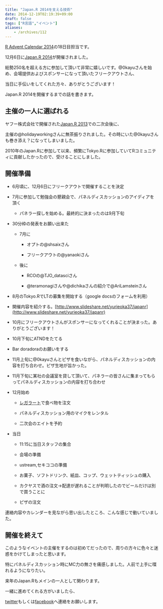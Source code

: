 ```yaml
---
title: "Japan.R 2014を支える技術"
date: 2014-12-19T02:19:39+09:00
draft: false
tags: ["R言語","イベント"]
aliases:
    - /archives/112
---
```


[R Advent Calendar 2014](https://atnd.org/events/58648)の18日目担当です。

12月6日に[Japan.R 2014](https://atnd.org/events/58624)が開催されました。
総勢250名を超える方に参加して頂いて非常に嬉しいです。@0kayuさんを始め、会場提供およびスポンサーになって頂いたフリークアウトさん、
当日に手伝いをしてくれた方々、ありがとうございます！


Japan.R 2014を開催するまでの話を書きます。

## 主催の一人に選ばれる
ヤフー株式会社で開催された[Japan.R 2013](https://atnd.org/events/44682)での二次会後に、
主催の@holidayworkingさんに無茶振りされました。その時にいた@0kayuさんも巻き添え？になってしまいました。
2010年のJapan.Rに参加して以来、頻繁にTokyo.Rに参加していてRコミュニティに貢献したかったので、受けることにしました。

## 開催準備
 * 6月頃に、12月6日にフリークアウトで開催することを決定
 * 7月に参加して勉強会の懇親会で、パネルディスカッションのアイディアを頂く
   * パネラー探しを始める。最終的に決まったのは9月下旬
 * 30分枠の発表をお願い出来た
   * 7月に
     * オプトの@shsaixさん
     * フリークアウトの@yanaokiさん
   * 後に
     * RCOの@TJO_datasciさん
	 * @teramonagiさんや@dichikaさんの紹介で@AriLamsteinさん
 * 8月のTokyo.RでLTの募集を開始する（google docsのフォームを利用）
 * 開催内容を紹介する。[http://www.slideshare.net/yurieoka37/japanr](http://www.slideshare.net/yurieoka37/japanr)
 * 10月にフリークアウトさんがスポンサーになってくれることが決まった。ありがとうございます！
 * 10月下旬にATNDをたてる
 * Bar doradoraのお願いをする
 * 11月上旬に@0kayuさんとピザを食いながら、パネルディスカッションの内容を打ち合わせ。ピザ生地が旨かった。
 * 11月下旬に某社の会議室を貸して頂いて、パネラーの皆さんに集まってもらってパネルディスカッションの内容を打ち合わせ
 * 12月始め
    * [レガラート](http://www.regalato.jp/)で食べ物を注文
    * パネルディスカッション用のマイクをレンタル
    * 二次会のエイトを予約
 * 当日
    * 11:15に当日スタッフの集合
    * 会場の準備
    * ustream,セキココの準備
    * お菓子、ソフトドリンク、紙皿、コップ、ウェットティッシュの購入
   * カクヤスで酒の注文→配達が遅れることが判明したのでビールだけは別で買うことに
   * ピザの注文

連絡内容やカレンダーを見ながら思い出したところ、こんな感じで動いていました。

## 開催を終えて
このようなイベントの主催をするのは初めてだったので、周りの方々に色々と迷惑をかけてしまったと思います。
特にパネルディスカッション時にMC力の無さを痛感しました。人前で上手に喋れるようになりたい。

来年のJapan.Rもメインの一人として関わります。
一緒に進めてくれる方がいましたら、
[twitter](https://twitter.com/gepuro)もしくは[facebook](https://www.facebook.com/atsushi.hayakawa.0715)へ連絡をお願いします。


